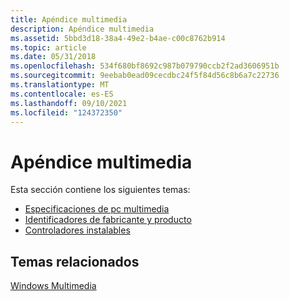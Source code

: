 ```yaml
---
title: Apéndice multimedia
description: Apéndice multimedia
ms.assetid: 5bbd3d18-38a4-49e2-b4ae-c00c8762b914
ms.topic: article
ms.date: 05/31/2018
ms.openlocfilehash: 534f680bf8692c987b079790ccb2f2ad3606951b
ms.sourcegitcommit: 9eebab0ead09cecdbc24f5f84d56c8b6a7c22736
ms.translationtype: MT
ms.contentlocale: es-ES
ms.lasthandoff: 09/10/2021
ms.locfileid: "124372350"
---
```

# <a name="multimedia-appendix"></a>Apéndice multimedia

Esta sección contiene los siguientes temas:

-   [Especificaciones de pc multimedia](multimedia-pc-specifications.md)
-   [Identificadores de fabricante y producto](manufacturer-and-product-identifiers.md)
-   [Controladores instalables](installable-drivers.md)

## <a name="related-topics"></a>Temas relacionados

<dl> <dt>

[Windows Multimedia](windows-multimedia-start-page.md)
</dt> </dl>

 

 




